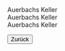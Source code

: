 <link rel="stylesheet" href="/Buchstadt-Leipzig/css/style.css">
<style>
.bgimg-1 {
  background-image: url("https://upload.wikimedia.org/wikipedia/commons/4/40/Maedler_Passage_Petersstrasse_Leipzig_2010.jpg");
}
.bgimg-2 {
  background-image: url("https://upload.wikimedia.org/wikipedia/commons/e/e5/Auerbachs_Keller_-_Mephistopheles_and_Faust_sculpture.jpg");
}
.bgimg-3 {
  background-image: url("https://commons.wikimedia.org/wiki/File:Bronzegruppe_Faust_Auerbachs_Keller_Leipzig_2010.jpg");
}
</style>


<div class="bgimg-1">
  <div class="caption">
  <span class="border">Auerbachs Keller</span>
  </div>
</div>
<div class="separator"></div>

<div class="bgimg-2">
  <div class="caption">
  <span class="border">Auerbachs Keller</span>
  </div>
</div>
<div class="separator"></div>

<div style="position:relative;"></div>

<div class="bgimg-3">
  <div class="caption">
  <span class="border">Auerbachs Keller</span>
  </div>
</div>

<button type="button" onclick="history.back();">Zurück</button>
